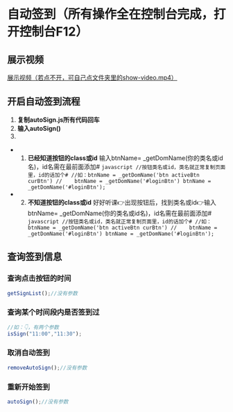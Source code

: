 # 自动签到（所有操作全在控制台完成，打开控制台F12）

## 展示视频
[展示视频（若点不开，可自己点文件夹里的show-video.mp4）](./show-video.mp4)

## 开启自动签到流程
1. **复制autoSign.js所有代码回车**
2. **输入autoSign()**
3. 
-    1. **已经知道按钮的class或id**
    输入btnName= _getDomName(你的类名或id名)，id名需在最前面添加#
    ```javascript
    //按钮类名或id，类名就正常复制页面里，id的话加个#
    //如：btnName = _getDomName('btn activeBtn curBtn')
    //    btnName = _getDomName('#loginBtn')
    btnName = _getDomName('#loginBtn');
    ```

-    2. **不知道按钮的class或id**
    好好听课👉出现按钮后，找到类名或id👉输入btnName= _getDomName(你的类名或id名)，id名需在最前面添加#
    ```javascript
    //按钮类名或id，类名就正常复制页面里，id的话加个#
    //如：btnName = _getDomName('btn activeBtn curBtn')
    //    btnName = _getDomName('#loginBtn')
    btnName = _getDomName('#loginBtn');
    ```

## 查询签到信息

### 查询点击按钮的时间
```javascript
getSignList();//没有参数
```

### 查询某个时间段内是否签到过
```javascript
//如：👇，有两个参数
isSign("11:00","11:30");
```

### 取消自动签到
```javascript
removeAutoSign();//没有参数
```

### 重新开始签到
```javascript
autoSign();//没有参数
```

